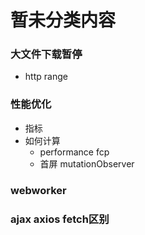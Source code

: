 # 暂未分类内容

### 大文件下载暂停
- http range

### 性能优化
- 指标
- 如何计算
    - performance fcp
    - 首屏 mutationObserver

### webworker


### ajax axios fetch区别
